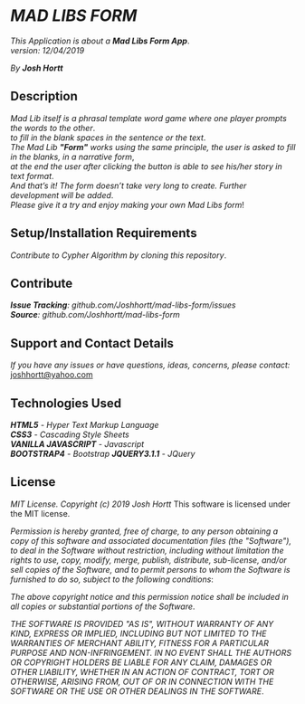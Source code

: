 # _MAD LIBS FORM_

_This Application is about a **Mad Libs Form App**_.<br/>
_version: 12/04/2019_<br/>

_By **Josh Hortt**_

## Description

_Mad Lib itself is a phrasal template word game where one player prompts the words to the other_.<br/>
_to fill in the blank spaces in the sentence or the text_.<br/>
_The Mad Lib **"Form"** works using the same principle, the user is asked to fill in the blanks, in a narrative form_,<br/>
_at the end the user after clicking the button is able to see his/her story in text format_.<br/>
_And that’s it! The form doesn’t take very long to create. Further development will be added_.<br/>
_Please give it a try and enjoy making your own Mad Libs form_!

## Setup/Installation Requirements

_Contribute to Cypher Algorithm by cloning this repository_.

## Contribute

_**Issue Tracking**: github.com/Joshhortt/mad-libs-form/issues_<br/>
_**Source**: github.com/Joshhortt/mad-libs-form_

## Support and Contact Details

_If you have any issues or have questions, ideas, concerns, please contact:_ joshhortt@yahoo.com

## Technologies Used

_**HTML5** - Hyper Text Markup Language_<br/>
_**CSS3** - Cascading Style Sheets_<br/>
_**VANILLA JAVASCRIPT** - Javascript_<br/>
_**BOOTSTRAP4** - Bootstrap_
_**JQUERY3.1.1** - JQuery_


## License

*MIT License. Copyright (c) 2019 Josh Hortt*
This software is licensed under the MIT license.

_Permission is hereby granted, free of charge, to any person obtaining a copy of this software and associated documentation files (the "Software"), to deal in the Software without restriction, including without limitation the rights to use, copy, modify, merge, publish, distribute, sub-license, and/or sell copies of the Software, and to permit persons to whom the Software is furnished to do so, subject to the following conditions_:

_The above copyright notice and this permission notice shall be included in all copies or substantial portions of the Software_.

_THE SOFTWARE IS PROVIDED "AS IS", WITHOUT WARRANTY OF ANY KIND, EXPRESS OR IMPLIED, INCLUDING BUT NOT LIMITED TO THE WARRANTIES OF MERCHANT ABILITY, FITNESS FOR A PARTICULAR PURPOSE AND NON-INFRINGEMENT. IN NO EVENT SHALL THE AUTHORS OR COPYRIGHT HOLDERS BE LIABLE FOR ANY CLAIM, DAMAGES OR OTHER LIABILITY, WHETHER IN AN ACTION OF CONTRACT, TORT OR OTHERWISE, ARISING FROM, OUT OF OR IN CONNECTION WITH THE SOFTWARE OR THE USE OR OTHER DEALINGS IN THE SOFTWARE_.

